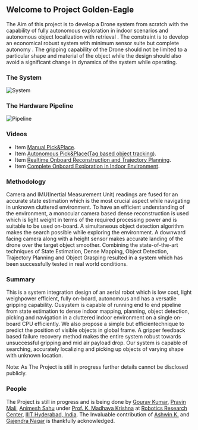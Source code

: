 ## Welcome to Project Golden-Eagle

The Aim of this project is to develop a Drone system from scratch with the
capability of fully autonomous exploration in indoor scenarios and autonomous
object localization with retrieval . The constraint is to develop an economical
robust system with minimum sensor suite but complete autonomy . The gripping
capability of the Drone should not be limited to a particular shape and material
of the object while the design should also avoid a significant change in dynamics
of the system while operating.
 
### The System

![System](https://github.com/G-KUMAR/Golden-Eagle.io/blob/master/latest_drone_labelled.png)

### The Hardware Pipeline

![Pipeline](https://github.com/G-KUMAR/Golden-Eagle.io/blob/master/system.png)

### Videos
* Item [Manual Pick&Place](https://www.youtube.com/watch?v=YuA12b6oyLw).
* Item [Autonomous Pick&Place(Tag based object tracking)](https://www.youtube.com/watch?v=WOCUoD3dMKc).
* Item [Realtime Onboard Reconstruction and Trajectory Planning](https://www.youtube.com/watch?v=w2a-wZNqYQI).
* Item [Complete Onboard Exploration in Indoor Environment](https://www.youtube.com/watch?v=pKTTRCladBQ).


### Methodology
Camera and IMU(Inertial Measurement Unit) readings are fused for an accurate state estimation which is the most crucial aspect while navigating in unknown cluttered
environment. To have an efficient understanding of the environment, a monocular camera based dense reconstruction is used which is light weight in terms of the required
processing power and is suitable to be used on-board. A simultaneous object detection algorithm makes the search possible while exploring the environment. A downward facing
camera along with a height sensor makes accurate landing of the drone over the target object smoother. Combining the state-of-the-art techniques of State Estimation, Dense
Mapping, Object Detection, Trajectory Planning and Object Grasping resulted in a system which has been successfully tested in real world conditions.

### Summary
This is a system integration design of an aerial robot which is low cost, light weighpower efficient, fully on-board, autonomous and has a versatile gripping capability. Ousystem is capable of running end to end pipeline from state estimation to dense indoor mapping, planning, object detection, picking and navigation in a cluttered indoor environment on a single on-board CPU efficiently. We also propose a simple but efficientechnique to predict the position of visible objects in global frame. A gripper feedback based failure recovery method makes the entire system robust towards unsuccessful gripping and mid air payload drop. Our system is capable of searching, accurately localizing and picking up objects of varying shape with unknown location.



Note: As The Project is still in progress further details cannot be disclosed publicly.


### People
The Project is still in progress and is being done by [Gourav Kumar](https://gourav.kumar@research.iiit.ac.in), [Pravin Mali](https://pravin.mali@research.iiit.ac.in), [Animesh Sahu](https://pravin.mali@research.iiit.ac.in) under [Prof. K. Madhava Krishna](https://faculty.iiit.ac.in/~mkrishna/) at [Robotics Research Center](http://robotics.iiit.ac.in/), [IIIT Hyderabad, India](https://www.iiit.ac.in/). The Invaluable contribution of [Ashwin K.](https://ashwinvk94@gmail.com ) and [Gajendra Nagar](https://gajena@iitk.ac.in) is thankfully acknowledged.
